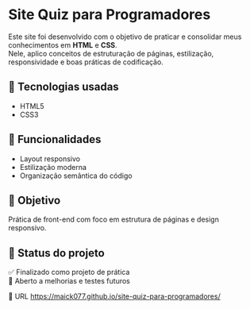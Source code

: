 # Site Quiz para Programadores

Este site foi desenvolvido com o objetivo de praticar e consolidar meus conhecimentos em **HTML** e **CSS**.  
Nele, aplico conceitos de estruturação de páginas, estilização, responsividade e boas práticas de codificação.

## 🔧 Tecnologias usadas
- HTML5
- CSS3

## 📁 Funcionalidades
- Layout responsivo
- Estilização moderna
- Organização semântica do código

## 🧠 Objetivo
Prática de front-end com foco em estrutura de páginas e design responsivo.

## 🚧 Status do projeto

✅ Finalizado como projeto de prática  
📌 Aberto a melhorias e testes futuros

🔗 URL
https://maick077.github.io/site-quiz-para-programadores/

